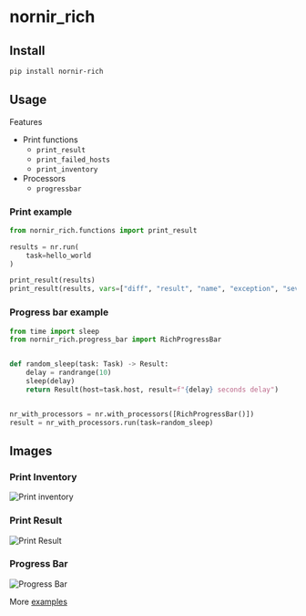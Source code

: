 # nornir_rich

## Install

```bash
pip install nornir-rich
```

## Usage

Features

- Print functions
  - `print_result`
  - `print_failed_hosts`
  - `print_inventory`
- Processors
  - `progressbar`


### Print example

```python
from nornir_rich.functions import print_result

results = nr.run(
    task=hello_world
)

print_result(results)
print_result(results, vars=["diff", "result", "name", "exception", "severity_level"])
```

### Progress bar example

```python
from time import sleep
from nornir_rich.progress_bar import RichProgressBar


def random_sleep(task: Task) -> Result:
    delay = randrange(10)
    sleep(delay)
    return Result(host=task.host, result=f"{delay} seconds delay")


nr_with_processors = nr.with_processors([RichProgressBar()])
result = nr_with_processors.run(task=random_sleep)
```


## Images

### Print Inventory

![Print inventory](https://raw.githubusercontent.com/InfrastructureAsCode-ch/nornir-rich/main/docs/imgs/print_inventory.png)

### Print Result

![Print Result](https://raw.githubusercontent.com/InfrastructureAsCode-ch/nornir-rich/main/docs/imgs/print_result.png)

### Progress Bar

![Progress Bar](https://raw.githubusercontent.com/InfrastructureAsCode-ch/nornir-rich/main/docs/imgs/progressbar.png)


More [examples](https://raw.githubusercontent.com/InfrastructureAsCode-ch/nornir-rich/main/docs/imgs/print_functions.ipynb)